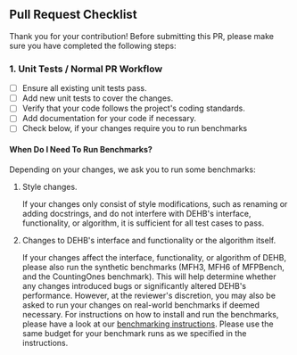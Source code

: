 ## Pull Request Checklist

Thank you for your contribution! Before submitting this PR, please make sure you have completed the following steps:

### 1. Unit Tests / Normal PR Workflow

- [ ] Ensure all existing unit tests pass.
- [ ] Add new unit tests to cover the changes.
- [ ] Verify that your code follows the project's coding standards.
- [ ] Add documentation for your code if necessary.
- [ ] Check below, if your changes require you to run benchmarks

#### When Do I Need To Run Benchmarks?

Depending on your changes, we ask you to run some benchmarks:

1. Style changes.

    If your changes only consist of style modifications, such as renaming or adding docstrings, and do not interfere with DEHB's interface, functionality, or algorithm, it is sufficient for all test cases to pass.

2. Changes to DEHB's interface and functionality or the algorithm itself.

    If your changes affect the interface, functionality, or algorithm of DEHB, please also run the synthetic benchmarks (MFH3, MFH6 of MFPBench, and the CountingOnes benchmark). This will help determine whether any changes introduced bugs or significantly altered DEHB's performance. However, at the reviewer's discretion, you may also be asked to run your changes on real-world benchmarks if deemed necessary. For instructions on how to install and run the benchmarks, please have a look at our [benchmarking instructions](../benchmarking/BENCHMARKING.md). Please use the same budget for your benchmark runs as we specified in the instructions.
